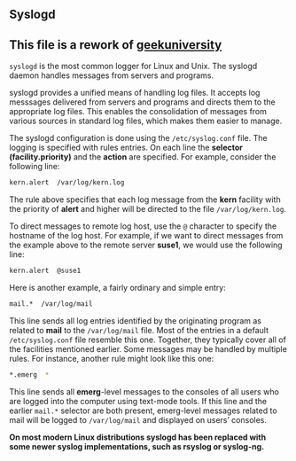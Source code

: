 ## Syslogd
This file is a rework of [geekuniversity](https://geek-university.com/linux/syslogd/)
---
`syslogd` is the most common logger for Linux and Unix. The syslogd daemon handles messages from servers and programs.

syslogd provides a unified means of handling log files. It accepts log messsages delivered from servers and programs and directs them to the appropriate log files. This enables the consolidation of messages from various sources in standard log files, which makes them easier to manage.

The syslogd configuration is done using the `/etc/syslog.conf` file. The logging is specified with rules entries. On each line the **selector (facility.priority)** and the **action** are specified. For example, consider the following line:
```sh
kern.alert  /var/log/kern.log
```
The rule above specifies that each log message from the **kern** facility with the priority of **alert** and higher will be directed to the file `/var/log/kern.log`.

To direct messages to remote log host, use the `@` character to specify the hostname of the log host. For example, if we want to direct messages from the example above to the remote server **suse1**, we would use the following line:
```sh
kern.alert  @suse1
```
Here is another example, a fairly ordinary and simple entry:
```sh
mail.*  /var/log/mail
```
This line sends all log entries identified by the originating program as related to **mail** to the `/var/log/mail` file. Most of the entries in a default `/etc/syslog.conf` file resemble this one. Together, they typically cover all of the facilities mentioned earlier. Some messages may be handled by multiple rules. For instance, another rule might look like this one:
```sh
*.emerg  *
```
This line sends all **emerg**-level messages to the consoles of all users who are logged into the computer using text-mode tools. If this line and the earlier `mail.*` selector are both present, emerg-level messages related to mail will be logged to `/var/log/mail` and displayed on users’ consoles.

 

**On most modern Linux distributions syslogd has been replaced with some newer syslog implementations, such as rsyslog or syslog-ng.**


